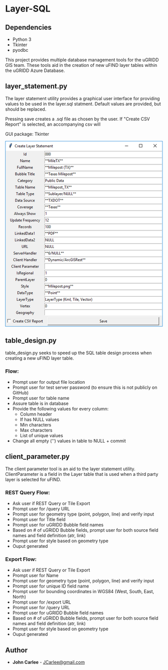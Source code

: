 # Layer-SQL

## Dependencies
* Python 3
* Tkinter
* pyodbc

This project provides multiple database management tools for the uGRIDD GIS team. These tools aid in the creation of new uFIND layer tables within the uGRIDD Azure Database.

## layer_statement.py

The layer statement utility provides a graphical user interface for providing values to be used in the layer.sql statment. Default values are provided, but should be replaced.

Pressing save creates a .sql file as chosen by the user. If "Create CSV Report" is selected, an accompanying csv will 

GUI package: Tkinter

![Layer GUI](layer_gui.png)

## table_design.py

table_design.py seeks to speed up the SQL table design process when creating a new uFIND layer table. 

### Flow:
* Prompt user for output file location
* Prompt user for test server password (to ensure this is not publicly on GitHub)
* Prompt user for table name 
* Assure table is in database
* Provide the following values for every column:
  * Column header
  * If has NULL values
  * Min characters
  * Max characters
  * List of unique values
* Change all empty ('') values in table to NULL + commit

## client_parameter.py
The client parameter tool is an aid to the layer statement utility. ClientParameter is a field in the Layer table that is used when a third party layer is selected for uFIND. 

### REST Query Flow:
* Ask user if REST Query or Tile Export
* Prompt user for /query URL
* Prompt user for geometry type (point, polygon, line) and verify input
* Prompt user for Title field
* Prompt user for uGRIDD Bubble field names
* Based on # of uGRIDD Bubble fields, prompt user for both source field names and field definition (atr, link)
* Prompt user for style based on geometry type
* Ouput generated

### Export Flow:
* Ask user if REST Query or Tile Export
* Prompt user for Name
* Prompt user for geometry type (point, polygon, line) and verify input
* Prompt user for unique ID field name
* Prompt user for bounding coordinates in WGS84 (West, South, East, North)
* Prompt user for /export URL
* Prompt user for /query URL
* Prompt user for uGRIDD Bubble field names
* Based on # of uGRIDD Bubble fields, prompt user for both source field names and field definition (atr, link)
* Prompt user for style based on geometry type
* Ouput generated

## Author

* **John Carlee** - JCarlee@gmail.com
